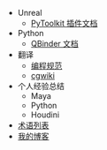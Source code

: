 - Unreal
  - <a class="GITHUB_FIX" href="/unreal/PyToolkit">PyToolkit 插件文档</a>
- Python
  - <a class="GITHUB_FIX" href="/Python/QBinder">QBinder 文档</a>
  <!-- - [PyToolkit 插件文档](/PyToolkit/) -->
- 翻译
  - [编程规范](/programing/)
  - [cgwiki](/cgwiki/)
- 个人经验总结
  - Maya
  - Python
  - Houdini
- [术语列表](/_glossary)
- [我的博客](https://blog.l0v0.com/)

  
